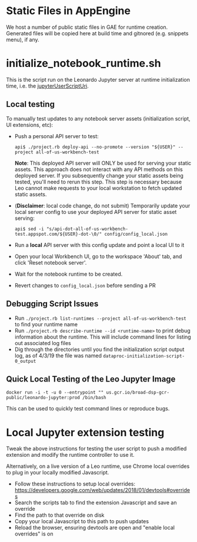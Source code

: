 # Static Files in AppEngine
We host a number of public static files in GAE for runtime creation. Generated files will be copied here at build time and gitnored (e.g. snippets menu), if any.

# initialize_notebook_runtime.sh

This is the script run on the Leonardo Jupyter server at runtime initialization
time, i.e. the [jupyterUserScriptUri](
https://github.com/DataBiosphere/leonardo/blob/cfdbff2448b9cff73ad658ba028d1feafab01b81/src/main/resources/swagger/api-docs.yaml#L509).

## Local testing

To manually test updates to any notebook server assets (initialization script, UI extensions, etc):

- Push a personal API server to test:

  ```
  api$ ./project.rb deploy-api --no-promote --version "${USER}" --project all-of-us-workbench-test
  ```

  **Note**: This deployed API server will ONLY be used for serving your static assets. This approach
  does not interact with any API methods on this deployed server. If you subsequently change your
  static assets being tested, you'll need to rerun this step. This step is necessary because Leo
  cannot make requests to your local workstation to fetch updated static assets.

- (**Disclaimer**: local code change, do not submit) Temporarily update your
  local server config to use your deployed API server for static asset serving:

  ```
  api$ sed -i "s/api-dot-all-of-us-workbench-test.appspot.com/${USER}-dot-\0/" config/config_local.json
  ```

- Run a **local** API server with this config update and point a local UI to it
- Open your local Workbench UI, go to the workspace 'About' tab, and click 'Reset notebook server'.
- Wait for the notebook runtime to be created.
- Revert changes to `config_local.json` before sending a PR

## Debugging Script Issues

- Run `./project.rb list-runtimes --project all-of-us-workbench-test` to find your runtime name
- Run `./project.rb describe-runtime --id <runtime-name>` to print debug information about
  the runtime. This will include command lines for listing out associated log files
- Dig through the directories until you find the initialization script output
  log, as of 4/3/19 the file was named `dataproc-initialization-script-0_output`

## Quick Local Testing of the Leo Jupyter Image

```
docker run -i -t -u 0 --entrypoint "" us.gcr.io/broad-dsp-gcr-public/leonardo-jupyter:prod /bin/bash
```

This can be used to quickly test command lines or reproduce bugs.

# Local Jupyter extension testing

Tweak the above instructions for testing the user script to push a modified
extension and modify the runtime controller to use it.

Alternatively, on a live version of a Leo runtime, use Chrome local overrides to
plug in your locally modified Javascript.

- Follow these instructions to setup local overrides: https://developers.google.com/web/updates/2018/01/devtools#overrides
- Search the scripts tab to find the extension Javascript and save an override
- Find the path to that override on disk
- Copy your local Javascript to this path to push updates
- Reload the browser, ensuring devtools are open and "enable local overrides" is on
